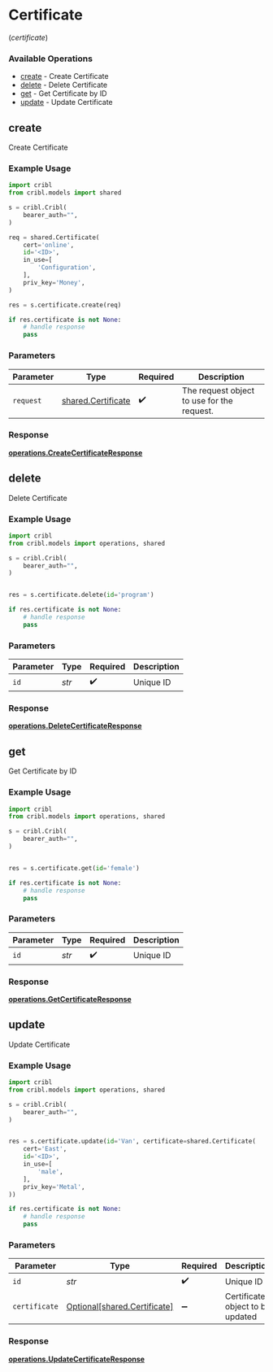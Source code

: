 # Certificate
(*certificate*)

### Available Operations

* [create](#create) - Create Certificate
* [delete](#delete) - Delete Certificate
* [get](#get) - Get Certificate by ID
* [update](#update) - Update Certificate

## create

Create Certificate

### Example Usage

```python
import cribl
from cribl.models import shared

s = cribl.Cribl(
    bearer_auth="",
)

req = shared.Certificate(
    cert='online',
    id='<ID>',
    in_use=[
        'Configuration',
    ],
    priv_key='Money',
)

res = s.certificate.create(req)

if res.certificate is not None:
    # handle response
    pass
```

### Parameters

| Parameter                                                | Type                                                     | Required                                                 | Description                                              |
| -------------------------------------------------------- | -------------------------------------------------------- | -------------------------------------------------------- | -------------------------------------------------------- |
| `request`                                                | [shared.Certificate](../../models/shared/certificate.md) | :heavy_check_mark:                                       | The request object to use for the request.               |


### Response

**[operations.CreateCertificateResponse](../../models/operations/createcertificateresponse.md)**


## delete

Delete Certificate

### Example Usage

```python
import cribl
from cribl.models import operations, shared

s = cribl.Cribl(
    bearer_auth="",
)


res = s.certificate.delete(id='program')

if res.certificate is not None:
    # handle response
    pass
```

### Parameters

| Parameter          | Type               | Required           | Description        |
| ------------------ | ------------------ | ------------------ | ------------------ |
| `id`               | *str*              | :heavy_check_mark: | Unique ID          |


### Response

**[operations.DeleteCertificateResponse](../../models/operations/deletecertificateresponse.md)**


## get

Get Certificate by ID

### Example Usage

```python
import cribl
from cribl.models import operations, shared

s = cribl.Cribl(
    bearer_auth="",
)


res = s.certificate.get(id='female')

if res.certificate is not None:
    # handle response
    pass
```

### Parameters

| Parameter          | Type               | Required           | Description        |
| ------------------ | ------------------ | ------------------ | ------------------ |
| `id`               | *str*              | :heavy_check_mark: | Unique ID          |


### Response

**[operations.GetCertificateResponse](../../models/operations/getcertificateresponse.md)**


## update

Update Certificate

### Example Usage

```python
import cribl
from cribl.models import operations, shared

s = cribl.Cribl(
    bearer_auth="",
)


res = s.certificate.update(id='Van', certificate=shared.Certificate(
    cert='East',
    id='<ID>',
    in_use=[
        'male',
    ],
    priv_key='Metal',
))

if res.certificate is not None:
    # handle response
    pass
```

### Parameters

| Parameter                                                          | Type                                                               | Required                                                           | Description                                                        |
| ------------------------------------------------------------------ | ------------------------------------------------------------------ | ------------------------------------------------------------------ | ------------------------------------------------------------------ |
| `id`                                                               | *str*                                                              | :heavy_check_mark:                                                 | Unique ID                                                          |
| `certificate`                                                      | [Optional[shared.Certificate]](../../models/shared/certificate.md) | :heavy_minus_sign:                                                 | Certificate object to be updated                                   |


### Response

**[operations.UpdateCertificateResponse](../../models/operations/updatecertificateresponse.md)**

